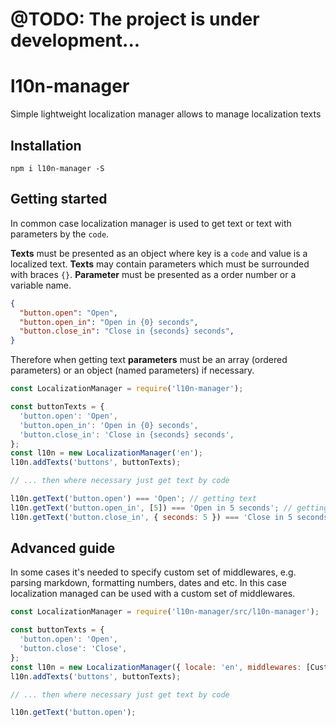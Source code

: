 # @TODO: The project is under development...

# l10n-manager

Simple lightweight localization manager allows to manage localization texts

## Installation

`npm i l10n-manager -S`

## Getting started

In common case localization manager is used to get text or text with parameters by the `code`.

__Texts__ must be presented as an object where key is a `code` and value is a localized text.
__Texts__ may contain parameters which must be surrounded with braces `{}`.
__Parameter__ must be presented as a order number or a variable name.

```json
{
  "button.open": "Open",
  "button.open_in": "Open in {0} seconds",
  "button.close_in": "Close in {seconds} seconds",
}
```

Therefore when getting text __parameters__ must be an array (ordered parameters) or an object (named parameters) if necessary.

```javascript
const LocalizationManager = require('l10n-manager');

const buttonTexts = {
  'button.open': 'Open',
  'button.open_in': 'Open in {0} seconds',
  'button.close_in': 'Close in {seconds} seconds',
};
const l10n = new LocalizationManager('en');
l10n.addTexts('buttons', buttonTexts);

// ... then where necessary just get text by code

l10n.getText('button.open') === 'Open'; // getting text
l10n.getText('button.open_in', [5]) === 'Open in 5 seconds'; // getting text with ordered parameters
l10n.getText('button.close_in', { seconds: 5 }) === 'Close in 5 seconds'; // getting text with named parameters
```

## Advanced guide

In some cases it's needed to specify custom set of middlewares, e.g. parsing markdown, formatting numbers, dates and etc.
In this case localization managed can be used with a custom set of middlewares.

```javascript
const LocalizationManager = require('l10n-manager/src/l10n-manager');

const buttonTexts = {
  'button.open': 'Open',
  'button.close': 'Close',
};
const l10n = new LocalizationManager({ locale: 'en', middlewares: [CustomMiddleware1, CustomMiddleware2, ...] });
l10n.addTexts('buttons', buttonTexts);

// ... then where necessary just get text by code

l10n.getText('button.open');
```

